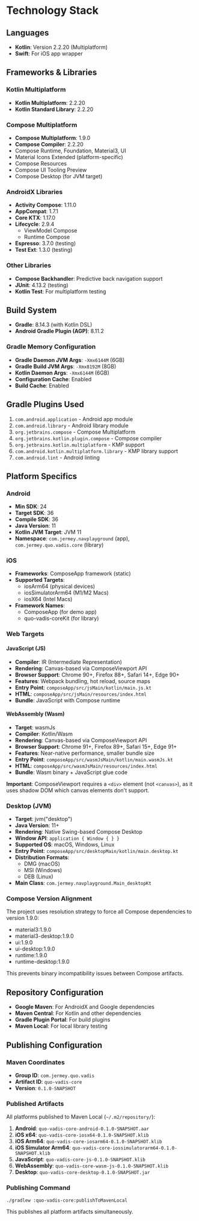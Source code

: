# Technology Stack

## Languages
- **Kotlin**: Version 2.2.20 (Multiplatform)
- **Swift**: For iOS app wrapper

## Frameworks & Libraries

### Kotlin Multiplatform
- **Kotlin Multiplatform**: 2.2.20
- **Kotlin Standard Library**: 2.2.20

### Compose Multiplatform
- **Compose Multiplatform**: 1.9.0
- **Compose Compiler**: 2.2.20
- Compose Runtime, Foundation, Material3, UI
- Material Icons Extended (platform-specific)
- Compose Resources
- Compose UI Tooling Preview
- Compose Desktop (for JVM target)

### AndroidX Libraries
- **Activity Compose**: 1.11.0
- **AppCompat**: 1.7.1
- **Core KTX**: 1.17.0
- **Lifecycle**: 2.9.4
  - ViewModel Compose
  - Runtime Compose
- **Espresso**: 3.7.0 (testing)
- **Test Ext**: 1.3.0 (testing)

### Other Libraries
- **Compose Backhandler**: Predictive back navigation support
- **JUnit**: 4.13.2 (testing)
- **Kotlin Test**: For multiplatform testing

## Build System
- **Gradle**: 8.14.3 (with Kotlin DSL)
- **Android Gradle Plugin (AGP)**: 8.11.2

### Gradle Memory Configuration
- **Gradle Daemon JVM Args**: `-Xmx6144M` (6GB)
- **Gradle Build JVM Args**: `-Xmx8192M` (8GB)
- **Kotlin Daemon Args**: `-Xmx6144M` (6GB)
- **Configuration Cache**: Enabled
- **Build Cache**: Enabled

## Gradle Plugins Used
1. `com.android.application` - Android app module
2. `com.android.library` - Android library module
3. `org.jetbrains.compose` - Compose Multiplatform
4. `org.jetbrains.kotlin.plugin.compose` - Compose compiler
5. `org.jetbrains.kotlin.multiplatform` - KMP support
6. `com.android.kotlin.multiplatform.library` - KMP library support
7. `com.android.lint` - Android linting

## Platform Specifics

### Android
- **Min SDK**: 24
- **Target SDK**: 36
- **Compile SDK**: 36
- **Java Version**: 11
- **Kotlin JVM Target**: JVM 11
- **Namespace**: `com.jermey.navplayground` (app), `com.jermey.quo.vadis.core` (library)

### iOS
- **Frameworks**: ComposeApp framework (static)
- **Supported Targets**: 
  - iosArm64 (physical devices)
  - iosSimulatorArm64 (M1/M2 Macs)
  - iosX64 (Intel Macs)
- **Framework Names**: 
  - ComposeApp (for demo app)
  - quo-vadis-coreKit (for library)

### Web Targets

#### JavaScript (JS)
- **Compiler**: IR (Intermediate Representation)
- **Rendering**: Canvas-based via ComposeViewport API
- **Browser Support**: Chrome 90+, Firefox 88+, Safari 14+, Edge 90+
- **Features**: Webpack bundling, hot reload, source maps
- **Entry Point**: `composeApp/src/jsMain/kotlin/main.js.kt`
- **HTML**: `composeApp/src/jsMain/resources/index.html`
- **Bundle**: JavaScript with Compose runtime

#### WebAssembly (Wasm)
- **Target**: wasmJs
- **Compiler**: Kotlin/Wasm
- **Rendering**: Canvas-based via ComposeViewport API
- **Browser Support**: Chrome 91+, Firefox 89+, Safari 15+, Edge 91+
- **Features**: Near-native performance, smaller bundle size
- **Entry Point**: `composeApp/src/wasmJsMain/kotlin/main.wasmJs.kt`
- **HTML**: `composeApp/src/wasmJsMain/resources/index.html`
- **Bundle**: Wasm binary + JavaScript glue code

**Important**: ComposeViewport requires a `<div>` element (not `<canvas>`), as it uses shadow DOM which canvas elements don't support.

### Desktop (JVM)
- **Target**: jvm("desktop")
- **Java Version**: 11+
- **Rendering**: Native Swing-based Compose Desktop
- **Window API**: `application { Window { } }`
- **Supported OS**: macOS, Windows, Linux
- **Entry Point**: `composeApp/src/desktopMain/kotlin/main.desktop.kt`
- **Distribution Formats**:
  - DMG (macOS)
  - MSI (Windows)
  - DEB (Linux)
- **Main Class**: `com.jermey.navplayground.Main_desktopKt`

### Compose Version Alignment
The project uses resolution strategy to force all Compose dependencies to version 1.9.0:
- material3:1.9.0
- material3-desktop:1.9.0
- ui:1.9.0
- ui-desktop:1.9.0
- runtime:1.9.0
- runtime-desktop:1.9.0

This prevents binary incompatibility issues between Compose artifacts.

## Repository Configuration
- **Google Maven**: For AndroidX and Google dependencies
- **Maven Central**: For Kotlin and other dependencies
- **Gradle Plugin Portal**: For build plugins
- **Maven Local**: For local library testing

## Publishing Configuration

### Maven Coordinates
- **Group ID**: `com.jermey.quo.vadis`
- **Artifact ID**: `quo-vadis-core`
- **Version**: `0.1.0-SNAPSHOT`

### Published Artifacts
All platforms published to Maven Local (`~/.m2/repository/`):

1. **Android**: `quo-vadis-core-android-0.1.0-SNAPSHOT.aar`
2. **iOS x64**: `quo-vadis-core-iosx64-0.1.0-SNAPSHOT.klib`
3. **iOS Arm64**: `quo-vadis-core-iosarm64-0.1.0-SNAPSHOT.klib`
4. **iOS Simulator Arm64**: `quo-vadis-core-iossimulatorarm64-0.1.0-SNAPSHOT.klib`
5. **JavaScript**: `quo-vadis-core-js-0.1.0-SNAPSHOT.klib`
6. **WebAssembly**: `quo-vadis-core-wasm-js-0.1.0-SNAPSHOT.klib`
7. **Desktop**: `quo-vadis-core-desktop-0.1.0-SNAPSHOT.jar`

### Publishing Command
```bash
./gradlew :quo-vadis-core:publishToMavenLocal
```

This publishes all platform artifacts simultaneously.
